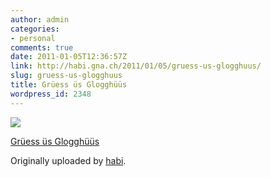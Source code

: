 ```yaml
---
author: admin
categories:
- personal
comments: true
date: 2011-01-05T12:36:57Z
link: http://habi.gna.ch/2011/01/05/gruess-us-glogghuus/
slug: gruess-us-glogghuus
title: Grüess üs Glogghüüs
wordpress_id: 2348
---
```


[![](http://farm6.static.flickr.com/5047/5327081614_ea0e02430e_m.jpg)](http://www.flickr.com/photos/habi/5327081614/)
   

 
  [Grüess üs Glogghüüs](http://www.flickr.com/photos/habi/5327081614/)
    

  Originally uploaded by [habi](http://www.flickr.com/people/habi/).
 




  


